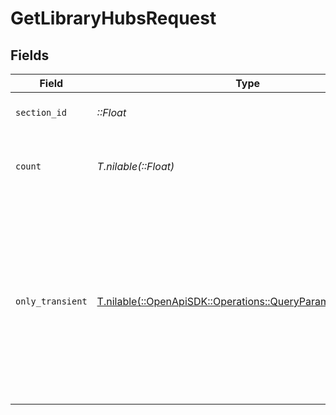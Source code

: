 # GetLibraryHubsRequest


## Fields

| Field                                                                                                                                                 | Type                                                                                                                                                  | Required                                                                                                                                              | Description                                                                                                                                           |
| ----------------------------------------------------------------------------------------------------------------------------------------------------- | ----------------------------------------------------------------------------------------------------------------------------------------------------- | ----------------------------------------------------------------------------------------------------------------------------------------------------- | ----------------------------------------------------------------------------------------------------------------------------------------------------- |
| `section_id`                                                                                                                                          | *::Float*                                                                                                                                             | :heavy_check_mark:                                                                                                                                    | the Id of the library to query                                                                                                                        |
| `count`                                                                                                                                               | *T.nilable(::Float)*                                                                                                                                  | :heavy_minus_sign:                                                                                                                                    | The number of items to return with each hub.                                                                                                          |
| `only_transient`                                                                                                                                      | [T.nilable(::OpenApiSDK::Operations::QueryParamOnlyTransient)](../../models/operations/queryparamonlytransient.md)                                    | :heavy_minus_sign:                                                                                                                                    | Only return hubs which are "transient", meaning those which are prone to changing after media playback or addition (e.g. On Deck, or Recently Added). |